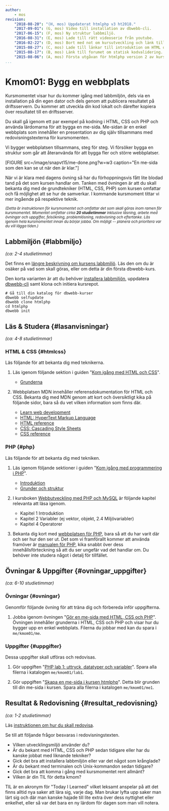 ```yaml
---
author:
    - mos
revision:
    "2018-08-20": "(H, mos) Uppdaterat htmlphp v3 ht2018."
    "2017-09-01": (G, mos) Video till installation av dbwebb-cli.
    "2017-06-15": (F, mos) Ny struktur labbmiljö.
    "2016-08-31": (E, mos) Lade till rätt videoserie från youtube.
    "2016-02-22": (D, mos) Bort med not om kursutveckling och länk till version 1.
    "2015-08-27": (C, mos) Lade till länkar till introduktion om HTML och CSS.
    "2015-08-17": (B, mos) Länk till forumet om statisk kodvalidering.
    "2015-08-06": (A, mos) Första utgåvan för htmlphp version 2 av kursen.
...
```

Kmom01: Bygg en webbplats
==================================

Kursmomentet visar hur du kommer igång med labbmiljön, dels via en installation på din egen dator och dels genom att publicera resultatet på driftsservern. Du kommer att utveckla din kod lokalt och därefter kopiera över resultatet till en driftsserver.

Du skall gå igenom ett par exempel på kodning i HTML, CSS och PHP och använda lärdomarna för att bygga en me-sida. Me-sidan är en enkel webbplats som innehåller en presentation av dig själv tillsammans med redovisningstexterna för kursmomenten.

<!--more-->

Vi bygger webbplatsen tillsammans, steg för steg. Vi försöker bygga en struktur som går att återanvända för att bygga fler och större webbplatser.

[FIGURE src=/image/snapvt15/me-done.png?w=w3 caption="En me-sida som den kan se ut när den är klar."]

När vi är klara med dagens övning så har du förhoppningsvis fått lite blodad tand på det som kursen handlar om. Tanken med övningen är att du skall bekanta dig med de grundtekniker (HTML, CSS, PHP) som kursen omfattar och få möjlighet att se hur de samverkar. I kommande kursmoment tittar vi mer ingående på respektive teknik.

<small><i>(Detta är instruktionen för kursmomentet och omfattar det som skall göras inom ramen för kursmomentet. Momentet omfattar cirka **20 studietimmar** inklusive läsning, arbete med övningar och uppgifter, felsökning, problemlösning, redovisning och eftertanke. Läs igenom hela kursmomentet innan du börjar jobba. Om möjligt -- planera och prioritera var du vill lägga tiden.)</i></small>



Labbmiljön  {#labbmiljo}
---------------------------------

*(ca: 2-4 studietimmar)*

Det finns en [längre beskrivning om kursens labbmiljö](./../installera-labbmiljo). Läs den om du är osäker på vad som skall göras, eller om detta är din första dbwebb-kurs.

Den korta varianten är att du behöver [installera labbmiljön](./../labbmiljo), uppdatera [dbwebb-cli](dbwebb-cli) samt klona och initiera kursrepot.

```text
# Gå till din katalog för dbwebb-kurser
dbwebb selfupdate
dbwebb clone htmlphp
cd htmlphp
dbwebb init
```



Läs & Studera  {#lasanvisningar}
---------------------------------

*(ca: 4-8 studietimmar)*


### HTML & CSS {#htmlcss}

Läs följande för att bekanta dig med teknikerna.

1. Läs igenom följande sektion i guiden "[Kom igång med HTML och CSS](guide/kom-igang-med-html-och-css)".
    * [Grunderna](guide/kom-igang-med-html-och-css/grunderna)

1. Webbplatsen MDN innehåller referensdokumentation för HTML och CSS. Bekanta dig med MDN genom att kort och översiktligt kika på följande sidor, bara så du vet vilken information som finns där.
    * [Learn web development](https://developer.mozilla.org/en-US/docs/Learn)
    * [HTML: HyperText Markup Language](https://developer.mozilla.org/en-US/docs/Web/HTML)
    * [HTML reference](https://developer.mozilla.org/en-US/docs/Web/HTML/Reference)
    * [CSS: Cascading Style Sheets](https://developer.mozilla.org/en-US/docs/Web/CSS)
    * [CSS reference](https://developer.mozilla.org/en-US/docs/Web/CSS/Reference)

<!--
1. HTML - [Gör din första sida med HTML5](coachen/gor-din-forsta-sida-med-html5)

1. [HTML och CSS-boken](kunskap/boken-html-och-css-boken)
    * Inledning
    * Kapitel 1 Snabbstart
    * Kapitel 2 Grunderna i HTML
-->

<!--
1. CSS - [Styla din sida med CSS och en extern stylesheet](coachen/styla-din-sida-med-css-och-en-extern-stylesheet)
-->



### PHP {#php}

Läs följande för att bekanta dig med tekniken.

1. Läs igenom följande sektioner i guiden "[Kom igång med programmering i PHP](guide/kom-igang-med-programmering-i-php)".
    * [Introduktion](guide/kom-igang-med-programmering-i-php/introduktion)
    * [Grunder och struktur](guide/kom-igang-med-programmering-i-php/grunder-och-struktur) 

1. I kursboken [Webbutveckling med PHP och MySQL](kunskap/boken-webbutveckling-med-php-och-mysql) är följande kapitel relevanta att läsa igenom.
    * Kapitel 1 Introduktion
    * Kapitel 2 Variabler (ej vektor, objekt, 2.4 Miljövariabler)
    * Kapitel 4 Operatorer

1. Bekanta dig kort med [webbplatsen för PHP](http://php.net/), bara så att du har varit där och ser hur den ser ut. Det som vi framförallt kommer att använda framöver är [manualen för PHP](http://php.net/manual/en/), kika snabbt över dess innehållsförteckning så att du ser ungefär vad det handlar om. Du behöver inte studera något i detalj för tillfället.

<!--
[INFO]
**Tips**

Bekanta dig med PHP-manualen. Det kan bli en av dina bästa vänner. Allt du behöver veta om PHP finns att läsa i manualen. Det gäller bara att bli kompis med manualen.

[Läs lite kort om språket PHP](http://php.net/manual/en/intro-whatis.php) och slå upp [funktionen include()](http://php.net/manual/en/function.include.php) och läs lite om den. Det kan se lite kryptiskt ut vid första anblicken, men lär dig läsa manualen så är mycket vunnet.
[/INFO]
-->



<!--
1. Del 1-5, 7 av artikeln [Kom i gång med PHP på 20 steg](kunskap/kom-i-gang-med-php-pa-20-steg)

1. Videoserien [Lär dig PHP](https://www.youtube.com/playlist?list=PLKtP9l5q3ce_U0j3HFq9pTVWvr-YQvy0B) är tätt kopplat till kursmaterialet. Kika på de videor som börjar med 0 och 1.
-->



Övningar & Uppgifter  {#ovningar_uppgifter}
-------------------------------------------

*(ca: 6-10 studietimmar)*



### Övningar {#ovningar}

Genomför följande övning för att träna dig och förbereda inför uppgifterna.

1. Jobba igenom övningen "[Gör en me-sida med HTML, CSS och PHP](kunskap/skapa-en-webbsida-med-html-css-och-php)". Övningen innehåller grunderna i HTML, CSS och PHP och visar hur du bygger upp en enkel webbplats. Filerna du jobbar med kan du spara i `me/kmom01/me`.



### Uppgifter {#uppgifter}

Dessa uppgifter skall utföras och redovisas.

1. Gör uppgiften "[PHP lab 1: uttryck, datatyper och variabler](uppgift/php-lab1-uttryck-datatyper-och-variabler)". Spara alla filerna i katalogen `me/kmom01/lab1`.

1. Gör uppgiften "[Skapa en me-sida i kursen htmlphp](uppgift/skapa-en-me-sida-i-kursen-htmlphp)". Detta blir grunden till din me-sida i kursen. Spara alla filerna i katalogen `me/kmom01/me1`.



<!--
### Extra {#extra}

Det finns inga extra uppgifter.

1. Ibland behöver du flytta filer mellan din lokala dator och din webbserver (dock inte i denna kursen eftersom vi gör på ett annat sätt). Då kan ett verktyg som Filezilla, en FTP/SFTP-klient vara till hjälp. Kör igenom artikeln "[Flytta filer till driftsmiljön med sftp och Filezilla](kunskap/flytta-filer-till-driftsmiljon-med-sftp-och-filezilla)" för att lära dig hur det fungerar.

1. Läs kort om [statisk kodvalidering av PHP-kod](t/4441).
-->



Resultat & Redovisning  {#resultat_redovisning}
-----------------------------------------------

*(ca: 1-2 studietimmar)*

Läs [instruktionen om hur du skall redovisa](./../redovisa).

Se till att följande frågor besvaras i redovisningstexten.

* Vilken utvecklingsmiljö använder du?
* Är du bekant med HTML, CSS och PHP sedan tidigare eller har du kanske jobbat med liknande tekniker?
* Gick det bra att installera labbmiljön eller var det något som krånglade?
* Är du bekant med terminalen och Unix-kommandon sedan tidigare?
* Gick det bra att komma i gång med kursmomentet rent allmänt?
* Vilken är din TIL för detta kmom?

TIL är en akronym för "Today I Learned" vilket leksamt anspelar på att det finns alltid nya saker att lära sig, varje dag. Man brukar lyfta upp saker man lärt sig och där man kanske hajade till lite extra över dess nyttighet eller enkelhet, eller så var det bara en ny lärdom för dagen som man vill notera.
